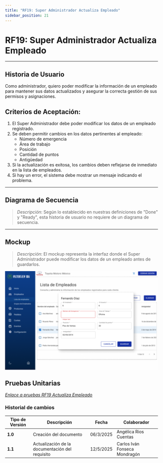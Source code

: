 ```yaml
---
title: "RF19: Super Administrador Actualiza Empleado"
sidebar_position: 21
---
```


# RF19: Super Administrador Actualiza Empleado

---

## Historia de Usuario

Como administrador, quiero poder modificar la información de un empleado para mantener sus datos actualizados y asegurar la correcta gestión de sus permisos y asignaciones.

## **Criterios de Aceptación:**

1. El Super Administrador debe poder modificar los datos de un empleado registrado.
2. Se deben permitir cambios en los datos pertinentes al empleado:
   - Número de emergencia
   - Área de trabajo
   - Posición
   - Cantidad de puntos
   - Antigüedad
3. Si la actualización es exitosa, los cambios deben reflejarse de inmediato en la lista de empleados.
4. Si hay un error, el sistema debe mostrar un mensaje indicando el problema.

---

## **Diagrama de Secuencia**

> _Descripción_: Según lo establecido en nuestras definiciones de "Done" y "Ready", esta historia de usuario no requiere de un diagrama de secuencia.

---

## **Mockup**

> _Descripción_: El mockup representa la interfaz donde el Super Administrador puede modificar los datos de un empleado antes de guardarlos.

![Interfaz para actualizar la información de un empleado](imagenes/RF19ActualizaEmpleado.png)

## **Pruebas Unitarias**

_<u>[Enlace a pruebas RF19 Actualiza Empleado](https://docs.google.com/spreadsheets/d/1NLGwGrGA5PVOEzLaqxa8Ts1D_Ng3QzzqNKWJYUzxD-M/edit?gid=1081692928#gid=1081692928)</u>_

### Historial de cambios

| **Tipo de Versión** | **Descripción**                                 | **Fecha** | **Colaborador**               |
| ------------------- | ----------------------------------------------- | --------- | ----------------------------- |
| **1.0**             | Creación del documento                          | 06/3/2025 | Angélica Rios Cuentas         |
| **1.1**             | Actualización de la documentación del requisito | 12/5/2025 | Carlos Iván Fonseca Mondragón |
